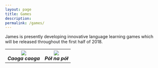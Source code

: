 ```yaml
---
layout: page
title: Games
description:
permalink: /games/
---
```


James is presently developing innovative language learning games which will be released throughout the first half of 2018.

<table style="width:100%" height="100%" cellspacing="25" cellpadding="0">
  <tr>
    <th align="center"><a href="{{page.url}}caogacaoga"><img src="{{site.url}}/assets/images/games/caogacaoga/icon.png"></a>
    <br><b><em>Caoga caoga</em></b></th>
    <th align="center"><a href="{{page.url}}polnapol"><img src="{{site.url}}/assets/images/games/polnapol/icon.png"></a>
    <br><b><em>Pół na pół</em></b></th>
  </tr>
  </table>
